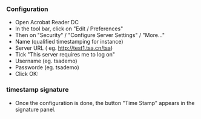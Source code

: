 ### Configuration
 * Open Acrobat Reader DC
 * In the tool bar, click on "Edit / Preferences"
 * Then on "Security" / "Configure Server Settings" / "More…"
 * Name (qualified timestamping for instance)
 * Server URL ( eg. http://test1.tsa.cn/tsa)
 * Tick "This server requires me to log on"
 * Username (eg.  tsademo) 
 * Passworde (eg. tsademo)
 * Click OK:
 ### timestamp signature
 * Once the configuration is done, the button "Time Stamp" appears in the signature panel.

